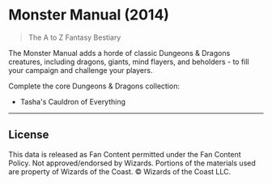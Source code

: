 # Monster Manual (2014)

> The A to Z Fantasy Bestiary

The Monster Manual adds a horde of classic Dungeons & Dragons creatures, including dragons, giants, mind flayers, and beholders - to fill your campaign and challenge your players.

Complete the core Dungeons & Dragons collection:

* Tasha's Cauldron of Everything

---

## License

This data is released as Fan Content permitted under the Fan Content Policy. Not approved/endorsed by Wizards. Portions of the materials used are property of Wizards of the Coast. © Wizards of the Coast LLC.
